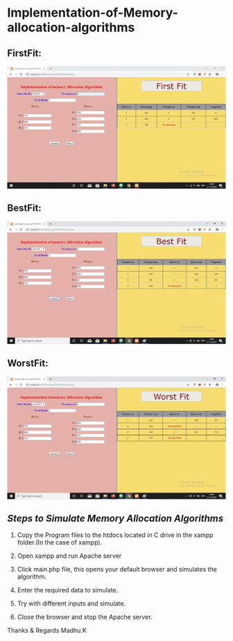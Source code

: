 # Implementation-of-Memory-allocation-algorithms

## FirstFit:
![alt text](https://github.com/madhukundena/Implementation-of-Memory-allocation-algorithms/blob/master/Images/FirstFit.jpg)
## BestFit:
![alt text](https://github.com/madhukundena/Implementation-of-Memory-allocation-algorithms/blob/master/Images/BestFit.jpg)
## WorstFit:
![alt text](https://github.com/madhukundena/Implementation-of-Memory-allocation-algorithms/blob/master/Images/WorstFit.jpg)


## *Steps to Simulate Memory Allocation Algorithms*

1) Copy the Program files to the htdocs located in C drive in the xampp folder.(In the case of xampp).

2) Open xampp and run Apache server

3) Click main.php file, this opens your default browser and simulates the algorithm.

4) Enter the required data to simulate.

5) Try with different inputs and simulate.

6) Close the browser and stop the Apache server.

 Thanks & Regards 
    Madhu.K
         
